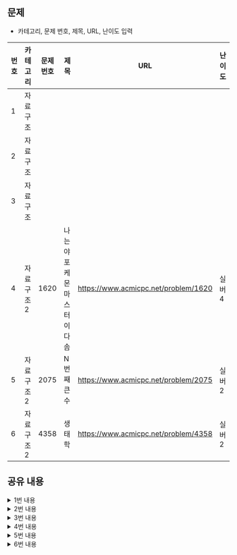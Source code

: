 ## 문제
* 카테고리, 문제 번호, 제목, URL, 난이도 입력

|번호|카테고리|문제 번호|제목|URL|난이도|
|---|---|---|---|---|---|
|1|자료구조|||||
|2|자료구조|||||
|3|자료구조|||||
|4|자료구조2|1620|나는야 포케몬 마스터 이다솜|https://www.acmicpc.net/problem/1620|실버4|
|5|자료구조2|2075|N번째 큰 수|https://www.acmicpc.net/problem/2075|실버2|
|6|자료구조2|4358|생태학|https://www.acmicpc.net/problem/4358|실버2|

## 공유 내용
  
<details>
<summary>1번 내용</summary>
<div markdown="1">

  ```python
  #코드 공유
  ## 주석 필수


  ```
* 관련 내용 링크(블로그 등)

  *

</div>
</details>


<details>
<summary>2번 내용</summary>
<div markdown="1">

  ```python
  #코드 공유
  ## 주석 필수


  ```
* 관련 내용 링크(블로그 등)

  *

</div>
</details>

<details>
<summary>3번 내용</summary>
<div markdown="1">

  ```python
  #코드 공유
  ## 주석 필수


  ```
* 관련 내용 링크(블로그 등)

  *

</div>
</details>


<details>
<summary>4번 내용</summary>
<div markdown="1">

  ```python
  #코드 공유
  ## 주석 필수


  ```
* 관련 내용 링크(블로그 등)

  *

</div>
</details>


<details>
<summary>5번 내용</summary>
<div markdown="1">

  ```python
  #코드 공유
  # 리스트를 이용하니 메모리 초과가 발생했다.
# 최소 힙을 이용하여 문제를 해결하였다.

import sys
import heapq # 힙 모듈 공부 - heappop, heappush

#def input():
#  return sys.stdin.readline().rstrip()

N = int(input())
num = []
for i in range(N):
  for n in list(map(int, input().split(' '))):
    heapq.heappush(num, n)
    if len(num) > N:
      heapq.heappop(num)

print(heapq.heappop(num))


  ```
* 관련 내용 링크(블로그 등)
  * 힙 모듈 - import heapq -> .heappush, .heappop
  * https://devyuseon.github.io/ps/boj-2075/ 참고

</div>
</details>


<details>
<summary>6번 내용</summary>
<div markdown="1">

  ```python
  #코드 공유
  import sys
from collections import Counter

#def input():
#  return sys.stdin.read().rstrip()

trees = input().split('\n')
count = dict(Counter(trees))
count = dict(sorted(count.items()))

for t in count:
  print(t, end = ' ')
  print('{:.4f}'.format(count[t]/len(trees)*100))


  ```
* 관련 내용 링크(블로그 등)

  * Counter() : 리스트에서 중복 요소 개수를 count 해주는 함수
  * read() : '\n'을 포함하여 하나의 문자열로 읽음
  * dict(sorted(count.items())) : 딕셔너리 key값을 기준으로 정렬
  * '{:.4f}'.format(ㄱ)

  
</div>
</details>

